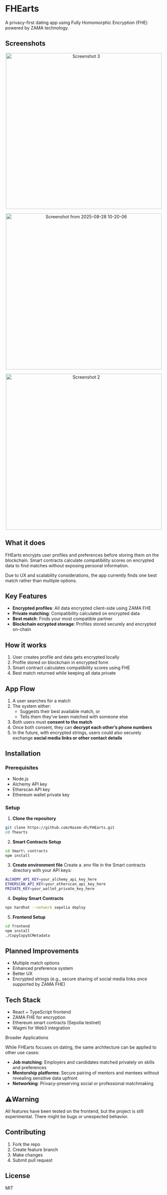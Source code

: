 # FHEarts

A privacy-first dating app using Fully Homomorphic Encryption (FHE) powered by ZAMA technology.
## Screenshots

<p align="center">
<img width="500" height="500" alt="Screenshot 3" src="https://github.com/user-attachments/assets/ddb70140-d1fd-4764-a37f-74dee59ee067" />
<p/>   
<p align="center">
   <img width="500" height="500" alt="Screenshot from 2025-08-28 10-20-06" src="https://github.com/user-attachments/assets/95f1386b-8fce-46f9-be24-138bf0e24f32" />
<p/>
   <p align="center">
   <img width="500" height="500" alt="Screenshot 2" src="https://github.com/user-attachments/assets/63811b16-d4f6-40c2-aefb-ef7cc5d092e3" />
<p/>


## What it does

FHEarts encrypts user profiles and preferences before storing them on the blockchain. Smart contracts calculate compatibility scores on encrypted data to find matches without exposing personal information.

Due to UX and scalability considerations, the app currently finds one best match rather than multiple options.

## Key Features

- **Encrypted profiles**: All data encrypted client-side using ZAMA FHE
- **Private matching**: Compatibility calculated on encrypted data
- **Best match**: Finds your most compatible partner
- **Blockchain ecrypted storage**: Profiles stored securely and encrypted on-chain

## How it works

1. User creates profile and data gets encrypted locally  
2. Profile stored on blockchain in encrypted form  
3. Smart contract calculates compatibility scores using FHE  
4. Best match returned while keeping all data private  

## App Flow

1. A user searches for a match  
2. The system either:  
   - Suggests their best available match, or  
   - Tells them they’ve been matched with someone else  
3. Both users must **consent to the match**  
4. Once both consent, they can **decrypt each other’s phone numbers**  
5. In the future, with encrypted strings, users could also securely exchange **social media links or other contact details**  

## Installation

### Prerequisites
- Node.js 
- Alchemy API key
- Etherscan API key
- Ethereum wallet private key

### Setup

1. **Clone the repository**
```bash
git clone https://github.com/Hazem-dh/FHEarts.git
cd fhearts
```
2. **Smart Contracts Setup**
```bash
cd Smart\ contracts
npm install
```
3.  **Create environment file**
Create a .env file in the Smart contracts directory with your API keys:
```bash
ALCHEMY_API_KEY=your_alchemy_api_key_here
ETHERSCAN_API_KEY=your_etherscan_api_key_here
PRIVATE_KEY=your_wallet_private_key_here
```
 4.  **Deploy Smart Contracts**
```bash
npx hardhat --network sepolia deploy
```
 5.  **Frontend Setup**
```bash
cd frontend
npm install
./CopyCopySCMetadata
```

## Planned Improvements

- Multiple match options  
- Enhanced preference system  
- Better UX  
- Encrypted strings (e.g., secure sharing of social media links once supported by ZAMA FHE)  

## Tech Stack

- React + TypeScript frontend  
- ZAMA FHE for encryption  
- Ethereum smart contracts (Sepolia testnet)  
- Wagmi for Web3 integration  

Broader Applications

While FHEarts focuses on dating, the same architecture can be applied to other use cases:  

- **Job matching**: Employers and candidates matched privately on skills and preferences  
- **Mentorship platforms**: Secure pairing of mentors and mentees without revealing sensitive data upfront  
- **Networking**: Privacy-preserving social or professional matchmaking
  
## ⚠️Warning
All features have been tested on the frontend, but the project is still experimental.
There might be bugs or unexpected behavior.

## Contributing

1. Fork the repo  
2. Create feature branch  
3. Make changes  
4. Submit pull request  

## License

MIT
